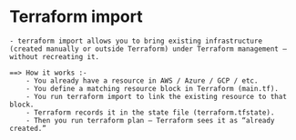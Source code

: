 # Terraform import

    - terraform import allows you to bring existing infrastructure (created manually or outside Terraform) under Terraform management — without recreating it.

    ==> How it works :- 
        - You already have a resource in AWS / Azure / GCP / etc.
        - You define a matching resource block in Terraform (main.tf).
        - You run terraform import to link the existing resource to that block.
        - Terraform records it in the state file (terraform.tfstate).
        - Then you run terraform plan — Terraform sees it as “already created.”